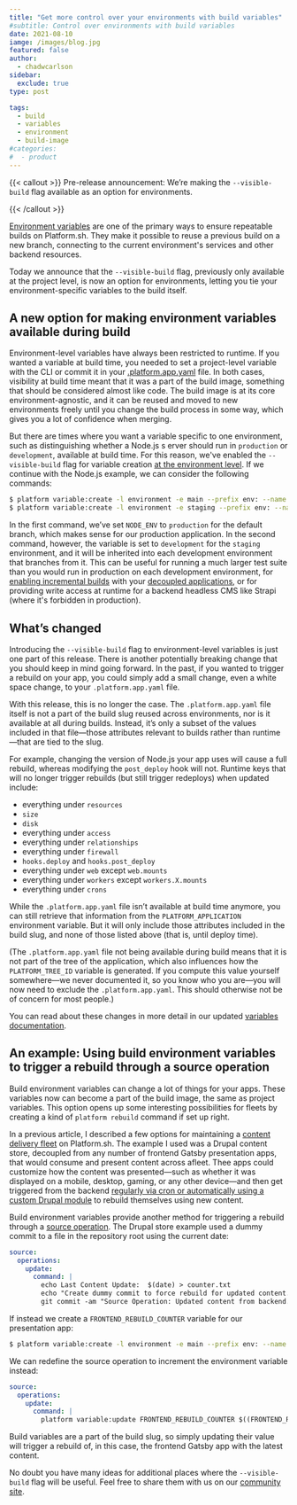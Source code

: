 ```yaml
---
title: "Get more control over your environments with build variables"
#subtitle: Control over environments with build variables
date: 2021-08-10
iamge: /images/blog.jpg
featured: false
author:
  - chadwcarlson
sidebar:
  exclude: true
type: post

tags:
  - build
  - variables
  - environment
  - build-image
#categories:
#  - product
---
```


{{< callout >}}
Pre-release announcement: We’re making the `--visible-build` flag available as an option for environments.

{{< /callout >}}

[Environment variables](https://platform.sh/blog/we-need-to-talk-about-the-env/) are one of the primary ways to ensure 
repeatable builds on Platform.sh. They make it possible to reuse a previous build on a new branch, connecting to the 
current environment's services and other backend resources.

Today we announce that the `--visible-build` flag, previously only available at the project level, is now an option for 
environments, letting you tie your environment-specific variables to the build itself.

## A new option for making environment variables available during build

Environment-level variables have always been restricted to runtime. If you wanted a variable at build time, you needed 
to set a project-level variable with the CLI or commit it in your 
[.platform.app.yaml](https://docs.platform.sh/overview/yaml/what-is-yaml.html) file. In both cases, visibility at build 
time meant that it was a part of the build image, something that should be considered almost like code. The build image 
is at its core environment-agnostic, and it can be reused and moved to new environments freely until you change the 
build process in some way, which gives you a lot of confidence when merging.

But there are times where you want a variable specific to one environment, such as distinguishing whether a Node.js s
erver should run in `production` or `development`, available at build time. For this reason, we've enabled the
`--visible-build` flag for variable creation [at the environment level](https://docs.platform.sh/development/variables.html).
If we continue with the Node.js example, we can consider the following commands:

```bash {filename="Terminal"}
$ platform variable:create -l environment -e main --prefix env: --name NODE_ENV --value production --visible-build true --inheritable false
$ platform variable:create -l environment -e staging --prefix env: --name NODE_ENV --value development --visible-build true --inheritable true
```

In the first command, we’ve set `NODE_ENV` to `production` for the default branch, which makes sense for our production 
application. In the second command, however, the variable is set to `development` for the `staging` environment, and it
will be inherited into each development environment that branches from it. This can be useful for running a much larger 
test suite than you would run in production on each development environment, for 
[enabling incremental builds](https://platform.sh/blog/headless-but-this-time-live-decoupled-drupal-with-gatsby/) with your
[decoupled applications](https://platform.sh/blog/time-to-breakup-three-reasons-to-decouple-your-application/), or for 
providing write access at runtime for a backend headless CMS like Strapi (where it's forbidden in production).

## What’s changed

Introducing the `--visible-build` flag to environment-level variables is just one part of this release. There is another
potentially breaking change that you should keep in mind going forward. In the past, if you wanted to trigger a rebuild 
on your app, you could simply add a small change, even a white space change, to your `.platform.app.yaml` file.

With this release, this is no longer the case. The `.platform.app.yaml` file itself is not a part of the build slug 
reused across environments, nor is it available at all during builds. Instead, it’s only a subset of the values included 
in that file—those attributes relevant to builds rather than runtime—that are tied to the slug.

For example, changing the version of Node.js your app uses will cause a full rebuild, whereas modifying the `post_deploy` 
hook will not. Runtime keys that will no longer trigger rebuilds (but still trigger redeploys) when updated include:

- everything under `resources`
- `size`
- `disk`
- everything under `access`
- everything under `relationships`
- everything under `firewall`
- `hooks.deploy` and `hooks.post_deploy`
- everything under `web` except `web.mounts`
- everything under `workers` except `workers.X.mounts`
- everything under `crons`

While the `.platform.app.yaml` file isn’t available at build time anymore, you can still retrieve that information from
the `PLATFORM_APPLICATION` environment variable. But it will only include those attributes included in the build slug, 
and none of those listed above (that is, until deploy time).

(The `.platform.app.yaml` file not being available during build means that it is not part of the tree of the application, 
which also influences how the `PLATFORM_TREE_ID` variable is generated. If you compute this value yourself somewhere—we 
never documented it, so you know who you are—you will now need to exclude the `.platform.app.yaml`. This should 
otherwise not be of concern for most people.)

You can read about these changes in more detail in our updated
[variables documentation](https://docs.platform.sh/development/variables.html#variables-available-during-builds-and-at-runtime).

## An example: Using build environment variables to trigger a rebuild through a source operation

Build environment variables can change a lot of things for your apps. These variables now can become a part of the build 
image, the same as project variables. This option opens up some interesting possibilities for fleets by creating a kind 
of `platform rebuild` command if set up right.

In a previous article, I described a few options for maintaining a 
[content delivery fleet](https://platform.sh/blog/source-operations-sorcery-summoning-the-multiheaded-gatsby-fleet/) on Platform.sh. The 
example I used was a Drupal content store, decoupled from any number of frontend Gatsby presentation apps, that would 
consume and present content across afleet. Thee apps could customize how the content was presented—such as whether it 
was displayed on a mobile, desktop, gaming, or any other device—and then get triggered from the backend
[regularly via cron or automatically using a custom Drupal module](https://www.youtube.com/watch?v=qe_kXyruPYc) to 
rebuild themselves using new content.

Build environment variables provide another method for triggering a rebuild through a
[source operation](https://docs.platform.sh/configuration/app/source-operations.html). The Drupal store example used a 
dummy commit to a file in the repository root using the current date:

```yaml {filname=".platform.app.yaml"}
source:
  operations:
    update:
      command: |
        echo Last Content Update:  $(date) > counter.txt
        echo "Create dummy commit to force rebuild for updated content."
        git commit -am "Source Operation: Updated content from backend."
```

If instead we create a `FRONTEND_REBUILD_COUNTER` variable for our presentation app:

```bash {filename="Terminal"}
$ platform variable:create -l environment -e main --prefix env: --name FRONTEND_REBUILD_COUNTER --value 1` --visible-build true --inheritable false
```

We can redefine the source operation to increment the environment variable instead:

```yaml {filname=".platform.app.yaml"}
source:
  operations:
    update:
      command: |
        platform variable:update FRONTEND_REBUILD_COUNTER $((FRONTEND_REBUILD_COUNTER+1))
```

Build variables are a part of the build slug, so simply updating their value will trigger a rebuild of, in this case, 
the frontend Gatsby app with the latest content.

No doubt you have many ideas for additional places where the `--visible-build` flag will be useful. Feel free to share 
them with us on our [community site](https://community.platform.sh).